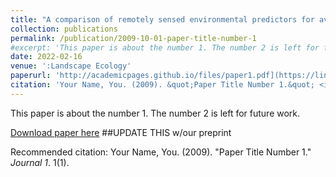 ```yaml
---
title: "A comparison of remotely sensed environmental predictors for avian distributions"
collection: publications
permalink: /publication/2009-10-01-paper-title-number-1
#excerpt: 'This paper is about the number 1. The number 2 is left for future work.'  # use this for an abstract, if desired 
date: 2022-02-16
venue: ':Landscape Ecology'
paperurl: 'http://academicpages.github.io/files/paper1.pdf](https://link.springer.com/article/10.1007/s10980-022-01406-y'
citation: 'Your Name, You. (2009). &quot;Paper Title Number 1.&quot; <i>Journal 1</i>. 1(1).'
---
```

This paper is about the number 1. The number 2 is left for future work.

[Download paper here](http://academicpages.github.io/files/paper1.pdf)  ##UPDATE THIS w/our preprint

Recommended citation: Your Name, You. (2009). "Paper Title Number 1." <i>Journal 1</i>. 1(1).
